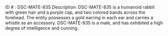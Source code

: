 ID # : DSC-MATE-835
Description: DSC-MATE-835 is a humanoid rabbit with green hair and a purple cap, and two colored bands across the forehead. The entity possesses a gold earring in each ear and carries a whistle as an accessory. DSC-MATE-835 is a male, and has exhibited a high degree of intelligence and cunning.